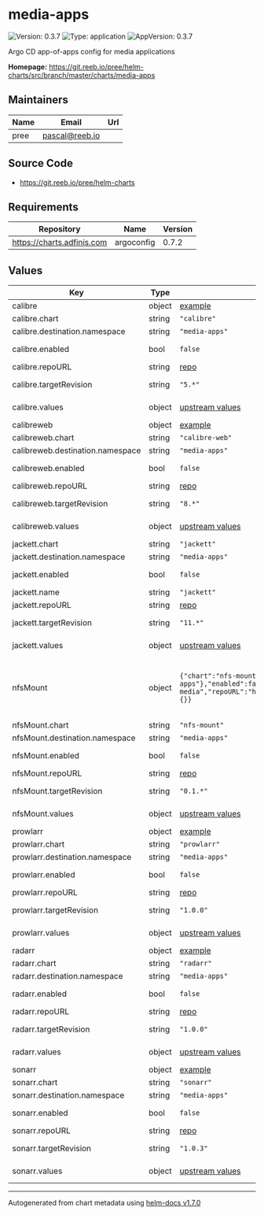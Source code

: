 # media-apps

![Version: 0.3.7](https://img.shields.io/badge/Version-0.3.7-informational?style=flat-square) ![Type: application](https://img.shields.io/badge/Type-application-informational?style=flat-square) ![AppVersion: 0.3.7](https://img.shields.io/badge/AppVersion-0.3.7-informational?style=flat-square)

Argo CD app-of-apps config for media applications

**Homepage:** <https://git.reeb.io/pree/helm-charts/src/branch/master/charts/media-apps>

## Maintainers

| Name | Email | Url |
| ---- | ------ | --- |
| pree | pascal@reeb.io |  |

## Source Code

* <https://git.reeb.io/pree/helm-charts>

## Requirements

| Repository | Name | Version |
|------------|------|---------|
| https://charts.adfinis.com | argoconfig | 0.7.2 |

## Values

| Key | Type | Default | Description |
|-----|------|---------|-------------|
| calibre | object | [example](./examples/calibre.yaml) | [calibre](https://github.com/kovidgoyal/calibre) |
| calibre.chart | string | `"calibre"` | Chart |
| calibre.destination.namespace | string | `"media-apps"` | Namespace |
| calibre.enabled | bool | `false` | Enable calibre |
| calibre.repoURL | string | [repo](https://github.com/k8s-at-home/charts) | Repo URL |
| calibre.targetRevision | string | `"5.*"` | [calibre Helm chart](https://github.com/k8s-at-home/charts/tree/master/charts/stable/calibre) |
| calibre.values | object | [upstream values](https://github.com/k8s-at-home/charts/blob/master/charts/stable/calibre/values.yaml) | Helm values |
| calibreweb | object | [example](./examples/calibreweb.yaml) | [calibreweb](https://github.com/janeczku/calibre-web) |
| calibreweb.chart | string | `"calibre-web"` | Chart |
| calibreweb.destination.namespace | string | `"media-apps"` | Namespace |
| calibreweb.enabled | bool | `false` | Enable calibreweb |
| calibreweb.repoURL | string | [repo](https://github.com/k8s-at-home/charts) | Repo URL |
| calibreweb.targetRevision | string | `"8.*"` | [calibreweb Helm chart](https://github.com/k8s-at-home/charts/tree/master/charts/stable/calibre-web) |
| calibreweb.values | object | [upstream values](https://github.com/k8s-at-home/charts/blob/master/charts/stable/calibre-web/values.yaml) | Helm values |
| jackett.chart | string | `"jackett"` | Chart |
| jackett.destination.namespace | string | `"media-apps"` | Namespace |
| jackett.enabled | bool | `false` | Enable Jackett |
| jackett.name | string | `"jackett"` |  |
| jackett.repoURL | string | [repo](https://github.com/k8s-at-home/charts) | Repo URL |
| jackett.targetRevision | string | `"11.*"` | [jackett Helm chart](https://github.com/k8s-at-home/charts/tree/master/charts/stable/jackett) |
| jackett.values | object | [upstream values](https://github.com/k8s-at-home/charts/blob/master/charts/stable/jackett/values.yaml) | Helm values |
| nfsMount | object | `{"chart":"nfs-mount","destination":{"namespace":"media-apps"},"enabled":false,"name":"nas-media","repoURL":"https://charts.pree.dev","targetRevision":"0.1.*","values":{}}` | This is used to create a PVC for a media share via NFS |
| nfsMount.chart | string | `"nfs-mount"` | Chart |
| nfsMount.destination.namespace | string | `"media-apps"` | Namespace |
| nfsMount.enabled | bool | `false` | Enable nfsMount |
| nfsMount.repoURL | string | [repo](https://git.reeb.io/pree/helm-charts) | Repo URL |
| nfsMount.targetRevision | string | `"0.1.*"` | [nfsMount Helm chart](https://git.reeb.io/pree/helm-charts/src/branch/master/charts/nfs-mount) |
| nfsMount.values | object | [upstream values](https://git.reeb.io/pree/helm-charts/src/branch/master/charts/nfs-mount/values.yaml) | Helm values |
| prowlarr | object | [example](./examples/prowlarr.yaml) | [Prowlarr](https://github.com/Prowlarr/Prowlarr) |
| prowlarr.chart | string | `"prowlarr"` | Chart |
| prowlarr.destination.namespace | string | `"media-apps"` | Namespace |
| prowlarr.enabled | bool | `false` | Enable Prowlarr |
| prowlarr.repoURL | string | [repo](https://github.com/pree/helm-charts) | Repo URL |
| prowlarr.targetRevision | string | `"1.0.0"` | [prowlarr Helm chart](https://github.com/pree/helm-charts/tree/master/charts/prowlarr) |
| prowlarr.values | object | [upstream values](https://github.com/pree/charts/blob/master/charts/prowlarr/values.yaml) | Helm values |
| radarr | object | [example](./examples/radarr.yaml) | [Radarr](https://radarr.video/) |
| radarr.chart | string | `"radarr"` | Chart |
| radarr.destination.namespace | string | `"media-apps"` | Namespace |
| radarr.enabled | bool | `false` | Enable Radarr |
| radarr.repoURL | string | [repo](https://github.com/pree/helm-charts) | Repo URL |
| radarr.targetRevision | string | `"1.0.0"` | [radarr Helm chart](https://github.com/pree/helm-charts/tree/master/charts/radarr) |
| radarr.values | object | [upstream values](https://github.com/pree/helm-charts/blob/master/charts/radarr/values.yaml) | Helm values |
| sonarr | object | [example](./examples/sonarr.yaml) | [Sonarr](https://sonarr.tv/) |
| sonarr.chart | string | `"sonarr"` | Chart |
| sonarr.destination.namespace | string | `"media-apps"` | Namespace |
| sonarr.enabled | bool | `false` | Enable Sonarr |
| sonarr.repoURL | string | [repo](https://github.com/pree/helm-charts) | Repo URL |
| sonarr.targetRevision | string | `"1.0.3"` | [sonarr Helm chart](https://github.com/pree/helm-charts/tree/master/charts/sonarr) |
| sonarr.values | object | [upstream values](https://github.com/pree/helm-charts/blob/master/charts/sonarr/values.yaml) | Helm values |

----------------------------------------------
Autogenerated from chart metadata using [helm-docs v1.7.0](https://github.com/norwoodj/helm-docs/releases/v1.7.0)
